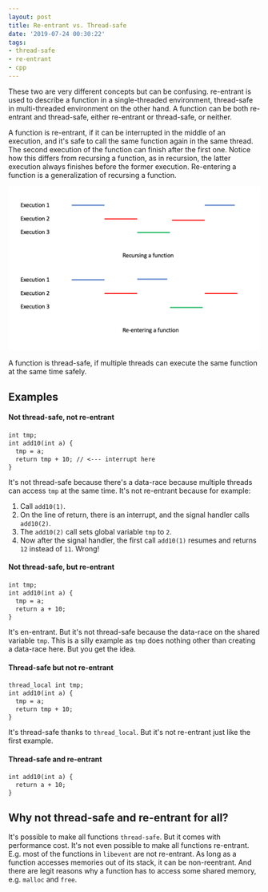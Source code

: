```yaml
---
layout: post
title: Re-entrant vs. Thread-safe
date: '2019-07-24 00:30:22'
tags:
- thread-safe
- re-entrant
- cpp
---
```


These two are very different concepts but can be confusing. re-entrant is used to describe a function in a single-threaded environment, thread-safe in multi-threaded environment on the other hand. A function can be both re-entrant and thread-safe, either re-entrant or thread-safe, or neither.

A function is re-entrant, if it can be interrupted in the middle of an execution, and it's safe to call the same function again in the same thread. The second execution of the function can finish after the first one. Notice how this differs from recursing a function, as in recursion, the latter execution always finishes before the former execution. Re-entering a function is a generalization of recursing a function.

![](/assets/reenter.png)

A function is thread-safe, if multiple threads can execute the same function at the same time safely.

## Examples

#### Not thread-safe, not re-entrant

    int tmp;
    int add10(int a) {
      tmp = a;
      return tmp + 10; // <--- interrupt here
    }

It's not thread-safe because there's a data-race because multiple threads can access `tmp` at the same time. It's not re-entrant because for example:

1. Call `add10(1)`.
2. On the line of return, there is an interrupt, and the signal handler calls `add10(2)`.
3. The `add10(2)` call sets global variable `tmp` to `2`.
4. Now after the signal handler, the first call `add10(1)` resumes and returns `12` instead of `11`. Wrong!

#### Not thread-safe, but re-entrant

    int tmp;
    int add10(int a) {
      tmp = a;
      return a + 10;
    }

It's en-entrant. But it's not thread-safe because the data-race on the shared variable `tmp`. This is a silly example as `tmp` does nothing other than creating a data-race here. But you get the idea.

#### Thread-safe but not re-entrant

    thread_local int tmp;
    int add10(int a) {
      tmp = a;
      return tmp + 10;
    }

It's thread-safe thanks to `thread_local`. But it's not re-entrant just like the first example.

#### Thread-safe and re-entrant

    int add10(int a) {
      return a + 10;
    }

## Why not thread-safe and re-entrant for all?

It's possible to make all functions `thread-safe`. But it comes with performance cost. It's not even possible to make all functions re-entrant. E.g. most of the functions in `libevent` are not re-entrant. As long as a function accesses memories out of its stack, it can be non-reentrant. And there are legit reasons why a function has to access some shared memory, e.g. `malloc` and `free`.

<!--kg-card-end: markdown-->
